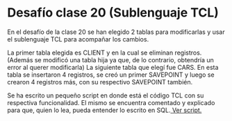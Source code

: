 # Desafío clase 20 (Sublenguaje TCL)

En el desafío de la clase 20 se han elegido 2 tablas para modificarlas y usar el sublenguaje TCL para acompañar los cambios.

La primer tabla elegida es CLIENT y en la cual se eliminan registros. (Además se modificó una tabla hija ya que, de lo contrario, obtendría un error al querer modificarla)
La siguiente tabla que elegí fue CARS. En esta tabla se insertaron 4 registros, se creó un primer SAVEPOINT y luego se crearon 4 registros más, con su respectivo SAVEPOINT también.

Se ha escrito un pequeño script en donde está el código TCL con su respectiva funcionalidad. El mismo se encuentra comentado y explicado para que, quien lo lea, pueda entender lo escrito en SQL.<a href="https://github.com/GomezFrannco/coderhouse-sql-course/blob/master/desafio-clase-20/TCL.sql"> Ver script.</a>